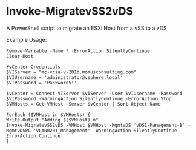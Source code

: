 # Invoke-MigratevSS2vDS
A PowerShell script to migrate an ESXi Host from a vSS to a vDS

Example Usage:

```
Remove-Variable -Name * -ErrorAction SilentlyContinue
Clear-Host

#vCenter Credentials
$VIServer = "mc-vcsa-v-201b.momusconsulting.com"
$VIUsername = 'administrator@vsphere.local'
$VIPassword = 'Pa55word5!'

$vCenter = Connect-VIServer $VIServer -User $VIUsername -Password $VIPassword -WarningAction SilentlyContinue -ErrorAction Stop
$VMHosts = Get-VMHost -Server $vCenter | Sort-Object Name

ForEach ($VMHost in $VMHosts) {
Write-Output "Adding $($VMHost)`n"
Invoke-MigratevSS2vDS -VMHost $VMHost -MgmtvDS 'vDS1-Management-B' -MgmtvDSPG 'VLAN0201_Management' -WarningAction SilentlyContinue -ErrorAction Continue
}
```
